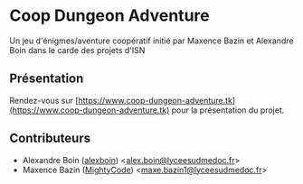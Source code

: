 Coop Dungeon Adventure
======================
Un jeu d'énigmes/aventure coopératif initié par Maxence Bazin et Alexandre Boin dans le carde des projets d'ISN

Présentation
------------
Rendez-vous sur [https://www.coop-dungeon-adventure.tk](https://www.coop-dungeon-adventure.tk) pour la présentation du projet.

Contributeurs
--------------
- Alexandre Boin ([alexboin](https://github.com/alexboin/)) 
<<alex.boin@lyceesudmedoc.fr>>
- Maxence Bazin ([MightyCode](https://github.com/MightyCode/)) 
<<maxe.bazin1@lyceesudmedoc.fr>>